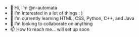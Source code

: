 - 👋 Hi, I’m @n-automata
- 👀 I’m interested in a lot of things : )
- 🌱 I’m currently learning HTML, CSS, Python, C++, and Java 
- 💞️ I’m looking to collaborate on anything 
- 📫 How to reach me... will set up soon

<!---
n-automata/n-automata is a ✨ special ✨ repository because its `README.md` (this file) appears on your GitHub profile.
You can click the Preview link to take a look at your changes.
--->
